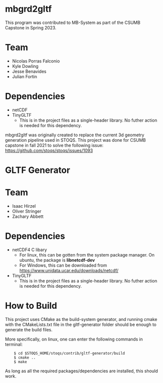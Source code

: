 # mbgrd2gltf

This program was contributed to MB-System as part of the CSUMB Capstone in Spring 2023. 

# Team

* Nicolas Porras Falconio
* Kyle Dowling
* Jesse Benavides
* Julian Fortin

# Dependencies
* netCDF
* TinyGLTF
	* This is in the project files as a single-header library. No futher action is needed for this dependency.


mbgrd2gltf was originally created to replace the current 3d geometry generation pipeline used in STOQS. 
This project was done for CSUMB capstone in fall 2021 to solve the following issue: https://github.com/stoqs/stoqs/issues/1093

# GLTF Generator

# Team

* Isaac Hirzel
* Oliver Stringer
* Zachary Abbett
# Dependencies

* netCDF4 C libary
	* For linux, this can be gotten from the system package manager. On ubuntu, the package is **libnetcdf-dev**
	* For Windows, this can be downloaded from https://www.unidata.ucar.edu/downloads/netcdf/
* TinyGLTF
	* This is in the project files as a single-header library. No futher action is needed for this dependency.

# How to Build

This project uses CMake as the build-system generator, and running cmake with the CMakeLists.txt file in the gltf-generator folder should be enough to generate the build files.

More specifically, on linux, one can enter the following commands in terminal:
```
	$ cd $STOQS_HOME/stoqs/contrib/gltf-generator/build	
	$ cmake ..	
	$ make
```

As long as all the required packages/dependencies are installed, this should work.
